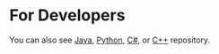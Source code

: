 For Developers
============
You can also see [Java](https://github.com/olcaytaner/NGram), [Python](https://github.com/olcaytaner/NGram-Py), [C#](https://github.com/olcaytaner/NGram-CS), or [C++](https://github.com/olcaytaner/NGram-CPP) repository.
